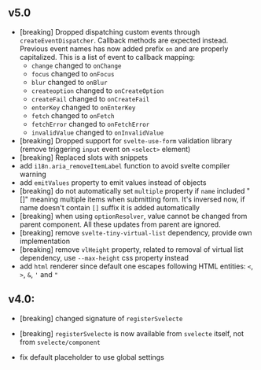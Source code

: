 ## v5.0

- [breaking] Dropped dispatching custom events through `createEventDispatcher`. Callback methods are expected instead. Previous event names has now added prefix `on` and are properly capitalized. This is a list of event to callback mapping:
    - `change` changed to `onChange`
    - `focus` changed to `onFocus`
    - `blur` changed to `onBlur`
    - `createoption` changed to `onCreateOption`
    - `createFail` changed to `onCreateFail`
    - `enterKey` changed to `onEnterKey`
    - `fetch` changed to `onFetch`
    - `fetchError` changed to `onFetchError`
    - `invalidValue` changed to `onInvalidValue`
- [breaking] Dropped support for `svelte-use-form` validation library (remove triggering `input` event on `<select>` element)
- [breaking] Replaced slots with snippets
- add `i18n.aria_removeItemLabel` function to avoid svelte compiler warning
- add `emitValues` property to emit values instead of objects
- [breaking] do not automatically set `multiple` property if `name` included "[]" meaning multiple items when submitting form. It's inversed now, if name doesn't contain `[]` suffix it is added automatically
- [breaking] when using `optionResolver`, value cannot be changed from parent component. All these updates from parent are ignored.
- [breaking] remove `svelte-tiny-virtual-list` dependency, provide own implementation
- [breaking] remove `vlHeight` property, related to removal of virtual list dependency, use `--max-height` css property instead
- add `html` renderer since default one escapes following HTML entities: `<`, `>`, `&`, `'` and `"`

## v4.0:

- [breaking] changed signature of `registerSvelecte`
- [breaking] `registerSvelecte` is now available from `svelecte` itself, not from `svelecte/component`

- fix default placeholder to use global settings
